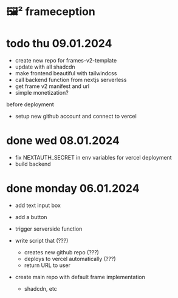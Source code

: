# 🖼️² frameception

# todo thu 09.01.2024
- create new repo for frames-v2-template 
- update with all shadcdn
- make frontend beautiful with tailwindcss
- call backend function from nextjs serverless
- get frame v2 manifest and url
- simple monetization? 

before deployment
- setup new github account and connect to vercel

# done wed 08.01.2024
- fix NEXTAUTH_SECRET in env variables for vercel deployment
- build backend

# done monday 06.01.2024

- add text input box
- add a button
- trigger serverside function

- write script that (???)
    - creates new github repo (???)
    - deploys to vercel automatically (???)
    - return URL to user

- create main repo with default frame implementation
    - shadcdn, etc 



